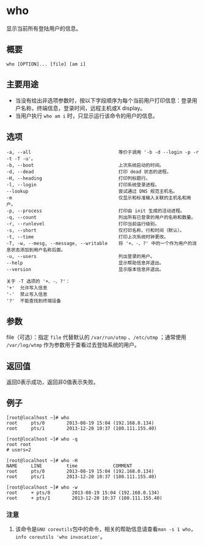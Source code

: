 who
===

显示当前所有登陆用户的信息。

## 概要

```
who [OPTION]... [file] [am i]
```

## 主要用途

- 当没有给出非选项参数时，按以下字段顺序为每个当前用户打印信息：登录用户名称，终端信息，登录时间，远程主机或X display。
- 当用户执行 `who am i` 时，只显示运行该命令的用户的信息。

## 选项

```
-a, --all                                等价于调用 '-b -d --login -p -r -t -T -u'。
-b, --boot                               上次系统启动的时间。
-d, --dead                               打印 dead 状态的进程。
-H, --heading                            打印列标题行。
-l, --login                              打印系统登录进程。
--lookup                                 尝试通过 DNS 规范主机名。
-m                                       仅显示和标准输入关联的主机名和用户。
-p, --process                            打印由 init 生成的活动进程。
-q, --count                              列出所有已登录的用户的名称和数量。
-r, --runlevel                           打印当前运行级别。
-s, --short                              仅打印名称、行和时间（默认）。
-t, --time                               打印上次系统时钟更改。
-T, -w, --mesg, --message, --writable    将 '+、-、?' 中的一个作为用户的消息状态添加到用户名称后面。
-u, --users                              列出登录的用户。
--help                                   显示帮助信息并退出。
--version                                显示版本信息并退出。

关于 -T 选项的 '+、-、?'：
'+'  允许写入信息
'-'  禁止写入信息
'?'  不能查找到终端设备
```

## 参数

file（可选）：指定 `file` 代替默认的 `/var/run/utmp` 、`/etc/utmp` ；通常使用 `/var/log/wtmp` 作为参数用于查看过去登陆系统的用户。

## 返回值

返回0表示成功，返回非0值表示失败。

## 例子

```
[root@localhost ~]# who
root     pts/0        2013-08-19 15:04 (192.168.0.134)
root     pts/1        2013-12-20 10:37 (180.111.155.40)

[root@localhost ~]# who -q
root root
# users=2

[root@localhost ~]# who -H
NAME     LINE         time             COMMENT
root     pts/0        2013-08-19 15:04 (192.168.0.134)
root     pts/1        2013-12-20 10:37 (180.111.155.40)

[root@localhost ~]# who -w
root     + pts/0        2013-08-19 15:04 (192.168.0.134)
root     + pts/1        2013-12-20 10:37 (180.111.155.40)
```

### 注意

1. 该命令是`GNU coreutils`包中的命令，相关的帮助信息请查看`man -s 1 who`，`info coreutils 'who invocation'`。

<!-- Linux命令行搜索引擎：https://jaywcjlove.github.io/linux-command/ -->

